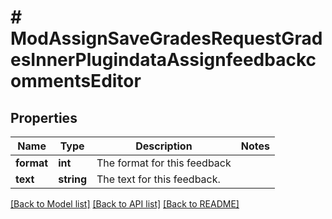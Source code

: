 # # ModAssignSaveGradesRequestGradesInnerPlugindataAssignfeedbackcommentsEditor

## Properties

Name | Type | Description | Notes
------------ | ------------- | ------------- | -------------
**format** | **int** | The format for this feedback |
**text** | **string** | The text for this feedback. |

[[Back to Model list]](../../README.md#models) [[Back to API list]](../../README.md#endpoints) [[Back to README]](../../README.md)
